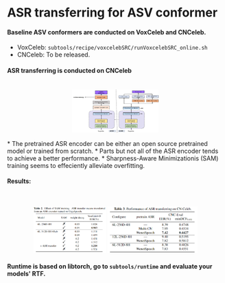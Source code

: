 # ASR transferring for ASV conformer

#### Baseline ASV conformers are conducted on VoxCeleb and CNCeleb.
* VoxCeleb: `subtools/recipe/voxcelebSRC/runVoxcelebSRC_online.sh`
* CNCeleb: To be released.

#### ASR transferring is conducted on CNCeleb
</br>
<div align='center'>
<img src="./trans.jpg" width=40% height=100 align=center />
</div>  
</br>
* The pretrained ASR encoder can be either an open source pretrained model or trained from scratch.
* Parts but not all of the ASR encoder tends to achieve a better performance.
* Sharpness-Aware Minimizationis (SAM) training seems to effeciently alleviate overfitting.

#### Results:
</br>
<div align=center>
<figure >
    <img src="./giatrans.jpg"  width="40%" >
    <img src="cntrans.jpg"  width="49.4%" >
</figure>
</div>

#### Runtime is based on libtorch, go to `subtools/runtime` and evaluate your models' RTF.